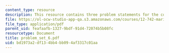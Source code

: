 ```yaml
---
content_type: resource
description: This resource contains three problem statements for the course.
file: https://ol-ocw-studio-app-qa.s3.amazonaws.com/courses/12-742-marine-chemistry-fall-2006/bd1973a2df134bb4bb094af3317c01aa_problem_set_6.pdf
file_type: application/pdf
parent_uid: feafaafb-1327-9bdf-91d4-72074b5b08fc
resourcetype: Document
title: problem_set_6.pdf
uid: bd1973a2-df13-4bb4-bb09-4af3317c01aa
---
```

